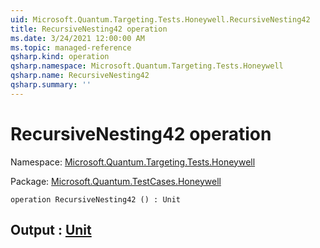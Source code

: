 ```yaml
---
uid: Microsoft.Quantum.Targeting.Tests.Honeywell.RecursiveNesting42
title: RecursiveNesting42 operation
ms.date: 3/24/2021 12:00:00 AM
ms.topic: managed-reference
qsharp.kind: operation
qsharp.namespace: Microsoft.Quantum.Targeting.Tests.Honeywell
qsharp.name: RecursiveNesting42
qsharp.summary: ''
---
```


# RecursiveNesting42 operation

Namespace: [Microsoft.Quantum.Targeting.Tests.Honeywell](xref:Microsoft.Quantum.Targeting.Tests.Honeywell)

Package: [Microsoft.Quantum.TestCases.Honeywell](https://nuget.org/packages/Microsoft.Quantum.TestCases.Honeywell)




```qsharp
operation RecursiveNesting42 () : Unit
```


## Output : [Unit](xref:microsoft.quantum.lang-ref.unit)

